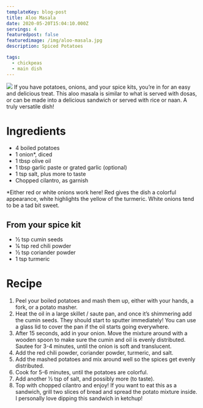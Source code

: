 ```yaml
---
templateKey: blog-post
title: Aloo Masala
date: 2020-05-20T15:04:10.000Z
servings: 4
featuredpost: false
featuredimage: /img/aloo-masala.jpg
description: Spiced Potatoes

tags:
  - chickpeas
  - main dish
---
```

![](/img/chemex.jpg)
If you have potatoes, onions, and your spice kits, you’re in for an easy and delicious treat. This aloo masala is similar to what is served with dosas, or can be made into a delicious sandwich or served with rice or naan. A truly versatile dish!

# Ingredients
- 4 boiled potatoes
- 1 onion*, diced
- 1 tbsp olive oil
- 1 tbsp garlic paste or grated garlic (optional)
- 1 tsp salt, plus more to taste
- Chopped cilantro, as garnish

*Either red or white onions work here! Red gives the dish a colorful appearance, white highlights the yellow of the turmeric. White onions tend to be a tad bit sweet.

## From your spice kit
- 1⁄2 tsp cumin seeds
- 1⁄4 tsp red chili powder
- 1⁄2 tsp coriander powder
- 1 tsp turmeric

# Recipe
1. Peel your boiled potatoes and mash them up, either with your hands, a fork, or a potato masher.
2. Heat the oil in a large skillet / saute pan, and once it’s shimmering add the cumin seeds.
They should start to sputter immediately! You can use a glass lid to cover the pan if the oil starts going everywhere.
3. After 15 seconds, add in your onion. Move the mixture around with a wooden spoon to make sure the cumin and oil is evenly distributed. Sautee for 3-4 minutes, until the onion is soft and translucent.
4. Add the red chili powder, coriander powder, turmeric, and salt.
5. Add the mashed potatoes and mix around well so the spices get evenly distributed.
6. Cook for 5-6 minutes, until the potatoes are colorful.
7. Add another 1⁄2 tsp of salt, and possibly more (to taste).
8. Top with chopped cilantro and enjoy! If you want to eat this as a sandwich, grill two slices of bread and spread the potato mixture inside. I personally love dipping this sandwich in ketchup!
